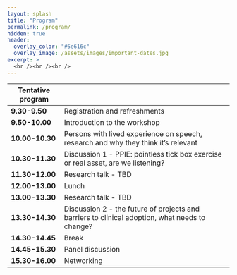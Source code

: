 ```yaml
---
layout: splash
title: "Program"
permalink: /program/
hidden: true
header:
  overlay_color: "#5e616c"
  overlay_image: /assets/images/important-dates.jpg
excerpt: >
  <br /><br /><br />
---
```



| Tentative program                                       |                                            |
| ------------------------------------------- | ------------------------------------------ |
| **9.30-9.50**   | Registration and refreshments   |
| **9.50-10.00**   | Introduction to the workshop   |
| **10.00-10.30** | Persons with lived experience on speech, research and why they think it’s relevant                  |
| **10.30-11.30** | Discussion 1 - PPIE: pointless tick box exercise or real asset, are we listening?                 |
| **11.30-12.00** | Research talk - TBD                |
| **12.00-13.00** | Lunch                  |
| **13.00-13.30** | Research talk - TBD                |
| **13.30-14.30** | Discussion 2 - the future of projects and barriers to clinical adoption, what needs to change?                |
| **14.30-14.45** | Break                |
| **14.45-15.30** | Panel discussion              |
| **15.30-16.00** | Networking               |
